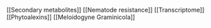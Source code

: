 [[Secondary metabolites]]
[[Nematode resistance]]
[[Transcriptome]]
[[Phytoalexins]]
[[Meloidogyne Graminicola]]
